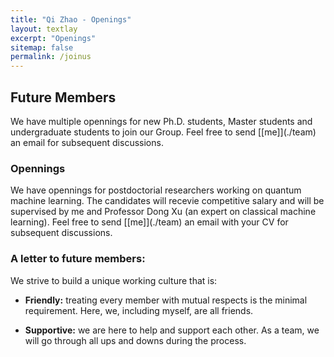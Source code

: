 ```yaml
---
title: "Qi Zhao - Openings"
layout: textlay
excerpt: "Openings"
sitemap: false
permalink: /joinus
---
```

## Future Members
<div class="largefont">
We have multiple opennings for new Ph.D. students, Master students and undergraduate students to join our Group. 
Feel free to send [[me]](./team) an email for subsequent discussions. 
</div>

### Opennings
<div class="largefont">
We have opennings for postdoctorial researchers working on quantum machine learning. The candidates will recevie competitive salary and will be supervised by me and Professor Dong Xu (an expert on classical machine learning). Feel free to send [[me]](./team) an email with your CV for subsequent discussions. 


### A letter to future members: 

<div class="largefont">
We strive to build a unique working culture that is: 

* **Friendly:** treating every member with mutual respects is the minimal requirement. Here, we, including myself, are all friends. 

* **Supportive:** we are here to help and support each other. As a team, we will go through all ups and downs during the process.
 
</div>


<br />
